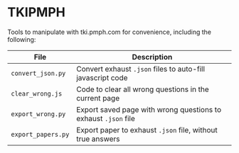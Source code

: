# TKIPMPH
Tools to manipulate with tki.pmph.com for convenience, including the following:

| File               | Description                                                    |
|--------------------|----------------------------------------------------------------|
| `convert_json.py`  | Convert exhaust `.json` files to auto-fill javascript code     |
| `clear_wrong.js`   | Code to clear all wrong questions in the current page          |
| `export_wrong.py`  | Export saved page with wrong questions to exhaust `.json` file |
| `export_papers.py` | Export paper to exhaust `.json` file, without true answers     |
